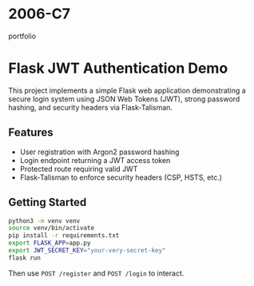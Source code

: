 # 2006-C7
portfolio

# Flask JWT Authentication Demo

This project implements a simple Flask web application demonstrating a secure login system using JSON Web Tokens (JWT), strong password hashing, and security headers via Flask-Talisman.

## Features
- User registration with Argon2 password hashing
- Login endpoint returning a JWT access token
- Protected route requiring valid JWT
- Flask-Talisman to enforce security headers (CSP, HSTS, etc.)

## Getting Started
```bash
python3 -m venv venv
source venv/bin/activate
pip install -r requirements.txt
export FLASK_APP=app.py
export JWT_SECRET_KEY="your-very-secret-key"
flask run
```

Then use `POST /register` and `POST /login` to interact.
